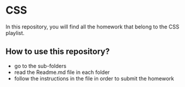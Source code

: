 # CSS

In this repository, you will find all the homework that belong to the CSS playlist.

## How to use this repository?

- go to the sub-folders
- read the Readme.md file in each folder
- follow the instructions in the file in order to submit the homework